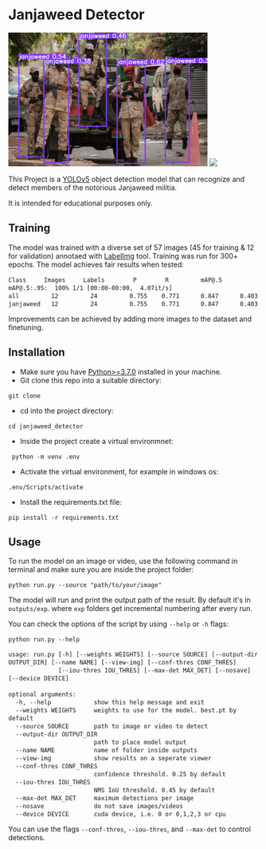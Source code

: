 # Janjaweed Detector


<!-- ![janjaweed](demo/screenshot0.jpg) -->
<img src="demo/screenshot0.jpg"  width=400>


<!-- ![janjaweed](demo/gif2_screenshot.gif) -->
<img src="demo/gif_screenshot.gif"  width=400>


This Project is a [YOLOv5](https://github.com/ultralytics/yolov5) object detection model that can recognize and detect members of the notorious Janjaweed militia.

It is intended for educational purposes only.



## Training
The model was trained with a diverse set of 57 images (45 for training & 12 for validation) annotaed with [LabelImg](https://github.com/heartexlabs/labelImg) tool. Training was run for 300+ epochs. The model achieves fair results when tested:

    Class     Images     Labels        P        R         mAP@.5   mAP@.5:.95:  100% 1/1 [00:00-00:00,  4.07it/s]
    all         12         24         0.755    0.771      0.847      0.403
    janjaweed   12         24         0.755    0.771      0.847      0.403

Improvements can be achieved by adding more images to the dataset and finetuning.


## Installation

* Make sure you have [Python>=3.7.0](https://www.python.org/) installed in your machine.
* Git clone this repo into a suitable directory:
```
git clone 
```
*  cd into the project directory:
```
cd janjaweed_detector
```
* Inside the project create a virtual environmnet:
```
 python -m venv .env
```
* Activate the virtual environment, for example in windows os:
```
.env/Scripts/activate
```
* Install the requirements.txt file:
```
pip install -r requirements.txt
```

## Usage

To run the model on an image or video, use the following command in terminal and make sure you are inside the project folder:
```
python run.py --source "path/to/your/image"
```
The model will run and print the output path of the result. By default it's in `outputs/exp`.
where `exp` folders get incremental numbering after every run.

You can check the options of the script by using `--help` or `-h` flags:
```
python run.py --help
```

```
usage: run.py [-h] [--weights WEIGHTS] [--source SOURCE] [--output-dir OUTPUT_DIR] [--name NAME] [--view-img] [--conf-thres CONF_THRES]
              [--iou-thres IOU_THRES] [--max-det MAX_DET] [--nosave] [--device DEVICE]

optional arguments:
  -h, --help            show this help message and exit
  --weights WEIGHTS     weights to use for the model. best.pt by default
  --source SOURCE       path to image or video to detect
  --output-dir OUTPUT_DIR
                        path to place model output
  --name NAME           name of folder inside outputs
  --view-img            show results on a seperate viewer
  --conf-thres CONF_THRES
                        confidence threshold. 0.25 by default
  --iou-thres IOU_THRES
                        NMS IoU threshold. 0.45 by default
  --max-det MAX_DET     maximum detections per image
  --nosave              do not save images/videos
  --device DEVICE       cuda device, i.e. 0 or 0,1,2,3 or cpu

```

You can use the flags `--conf-thres`, `--iou-thres`, and `--max-det` to control detections.